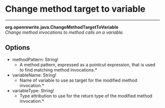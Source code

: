 # Change method target to variable

---
**org.openrewrite.java.ChangeMethodTargetToVariable**  
*Change method invocations to method calls on a variable.*
## Options
- methodPattern: String!
	- A method pattern, expressed as a pointcut expression, that is used to find matching method invocations.*
- variableName: String!
	- Name of variable to use as target for the modified method invocation.*
- variableType: String!
	- Type attribution to use for the return type of the modified method invocation.*
